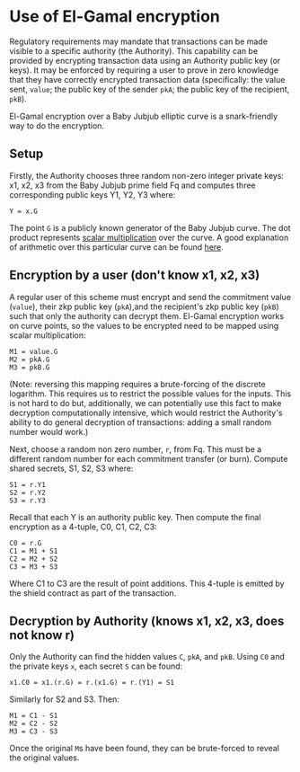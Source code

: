 # Use of El-Gamal encryption

Regulatory requirements may mandate that transactions can be made visible to a specific authority (the Authority). This capability can be provided by encrypting transaction data using an Authority public key (or keys). It may be enforced by requiring a user to prove in zero knowledge that they have correctly encrypted transaction data (specifically: the value sent, `value`; the public key of the sender `pkA`; the public key of the recipient, `pkB`).

El-Gamal encryption over a Baby Jubjub elliptic curve is a snark-friendly way to do the encryption.

## Setup

Firstly, the Authority chooses three random non-zero integer private keys: x1, x2, x3 from the Baby Jubjub prime field Fq and computes three corresponding public keys Y1, Y2, Y3 where:

```
Y = x.G
```

The point `G` is a publicly known generator of the Baby Jubjub curve. The dot product represents [scalar multiplication](https://en.wikipedia.org/wiki/Elliptic_curve_point_multiplication) over the curve. A good explanation of arithmetic over this particular curve can be found [here](https://iden3-docs.readthedocs.io/en/latest/iden3_repos/research/publications/zkproof-standards-workshop-2/baby-jubjub/baby-jubjub.html).

## Encryption by a user (don't know x1, x2, x3)
A regular user of this scheme must encrypt and send the commitment value (`value`), their zkp public key (`pkA`),and the recipient's zkp public key (`pkB`) such that only the authority can decrypt them.
El-Gamal encryption works on curve points, so the values to be encrypted need to be mapped using scalar multiplication:

```
M1 = value.G
M2 = pkA.G
M3 = pkB.G
```

(Note: reversing this mapping requires a brute-forcing of the discrete logarithm. This requires us to restrict the possible values for the inputs. This is not hard to do but, additionally, we can potentially use this fact to make decryption computationally intensive, which would restrict the Authority's ability to do general decryption of transactions: adding a small random number would work.)

Next, choose a random non zero number, `r`, from Fq. This must be a different random number for each commitment transfer (or burn). Compute shared secrets, S1, S2, S3 where:

```
S1 = r.Y1
S2 = r.Y2
S3 = r.Y3
```

Recall that each Y is an authority public key. Then compute the final encryption as a 4-tuple, C0, C1, C2, C3:

```
C0 = r.G
C1 = M1 + S1
C2 = M2 + S2
C3 = M3 + S3
```

Where C1 to C3 are the result of point additions. This 4-tuple is emitted by the shield contract as part of the transaction.

## Decryption by Authority (knows x1, x2, x3, does not know r)

Only the Authority can find the hidden values `C`, `pkA`, and `pkB`. Using `C0` and the private keys `x`, each secret `S` can be found:

```
x1.C0 = x1.(r.G) = r.(x1.G) = r.(Y1) = S1
```

Similarly for S2 and S3. Then:

```
M1 = C1 - S1
M2 = C2 - S2
M3 = C3 - S3
```

Once the original `M`s have been found, they can be brute-forced to reveal the original values.
